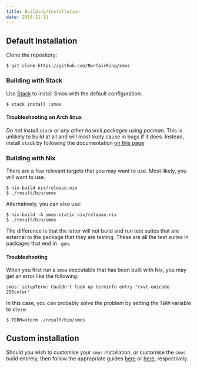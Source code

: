 ```yaml
---
title: Building/Installation
date: 2018-11-13
---
```

## Default Installation

Clone the repository:

```
$ git clone https://github.com/NorfairKing/smos
```

### Building with Stack

Use [Stack](haskellstack.org) to install Smos with the default configuration:

```
$ stack install :smos
```

#### Troubleshooting on Arch linux

*Do not install `stack` or any other haskell packages using pacman.*
This is unlikely to build at all and will most likely cause in bugs if it does.
Instead, install `stack` by following the documentation [on this page](https://docs.haskellstack.org/en/stable/README/#how-to-install)

### Building with Nix

There are a few relevant targets that you may want to use.
Most likely, you will want to use.

```
$ nix-build nix/release.nix
$ ./result/bin/smos
```

Alternatively, you can also use:

```
$ nix-build -A smos-static nix/release.nix
$ ./result/bin/smos
```

The difference is that the latter will not build and run test suites that are
external to the package that they are testing.  These are all the test suites
in packages that end in `-gen`.

#### Troubleshooting

When you first run a `smos` executable that has been built with Nix, you may
get an error like the following:

```
smos: setupTerm: Couldn't look up terminfo entry "rxvt-unicode-256color"
```

In this case, you can probably solve the problem by setting the `TERM` variable
to `xterm`:

```
$ TERM=xterm ./result/bin/smos
```

## Custom installation

Should you wish to customise your `smos` installation, or customise the `smos`
build entirely, then follow the appropriate guides
[here](/pages/customisation-default.html) or
[here](/pages/customisation-haskell.html), respectively.
